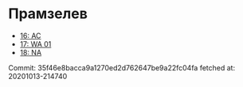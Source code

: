 # Прамзелев
- [16: AC](16.md)
- [17: WA 01](17.md)
- [18: NA](18.md)

Commit: 35f46e8bacca9a1270ed2d762647be9a22fc04fa
 fetched at: 20201013-214740

